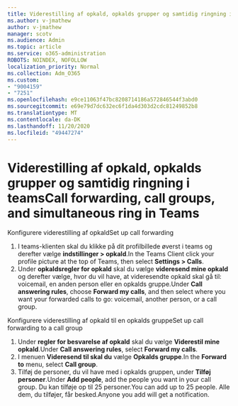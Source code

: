 ```yaml
---
title: Viderestilling af opkald, opkalds grupper og samtidig ringning i teams
ms.author: v-jmathew
author: v-jmathew
manager: scotv
ms.audience: Admin
ms.topic: article
ms.service: o365-administration
ROBOTS: NOINDEX, NOFOLLOW
localization_priority: Normal
ms.collection: Adm_O365
ms.custom:
- "9004159"
- "7251"
ms.openlocfilehash: e9ce11063f47bc8208714186a572846544f3abd0
ms.sourcegitcommit: e69e79d7dc632ec6f1da4d303d2cdc81249852b8
ms.translationtype: MT
ms.contentlocale: da-DK
ms.lasthandoff: 11/20/2020
ms.locfileid: "49447274"
---
```

# <a name="call-forwarding-call-groups-and-simultaneous-ring-in-teams"></a><span data-ttu-id="4873b-102">Viderestilling af opkald, opkalds grupper og samtidig ringning i teams</span><span class="sxs-lookup"><span data-stu-id="4873b-102">Call forwarding, call groups, and simultaneous ring in Teams</span></span>

<span data-ttu-id="4873b-103">Konfigurere viderestilling af opkald</span><span class="sxs-lookup"><span data-stu-id="4873b-103">Set up call forwarding</span></span>

1. <span data-ttu-id="4873b-104">I teams-klienten skal du klikke på dit profilbillede øverst i teams og derefter vælge **indstillinger > opkald**.</span><span class="sxs-lookup"><span data-stu-id="4873b-104">In the Teams Client click your profile picture at the top of Teams, then select **Settings > Calls**.</span></span>
2. <span data-ttu-id="4873b-105">Under **opkaldsregler for opkald** skal du vælge **videresend mine opkald** og derefter vælge, hvor du vil have, at videresendte opkald skal gå til: voicemail, en anden person eller en opkalds gruppe.</span><span class="sxs-lookup"><span data-stu-id="4873b-105">Under **Call answering rules**, choose **Forward my calls**, and then select where you want your forwarded calls to go: voicemail, another person, or a call group.</span></span>

<span data-ttu-id="4873b-106">Konfigurere viderestilling af opkald til en opkalds gruppe</span><span class="sxs-lookup"><span data-stu-id="4873b-106">Set up call forwarding to a call group</span></span>

1. <span data-ttu-id="4873b-107">Under **regler for besvarelse af opkald** skal du vælge **Viderestil mine opkald**.</span><span class="sxs-lookup"><span data-stu-id="4873b-107">Under **Call answering rules**, select **Forward my calls**.</span></span>
2. <span data-ttu-id="4873b-108">I menuen **Videresend til skal du** vælge **Opkalds gruppe**.</span><span class="sxs-lookup"><span data-stu-id="4873b-108">In the **Forward to** menu, select **Call group**.</span></span>
3. <span data-ttu-id="4873b-109">Tilføj de personer, du vil have med i opkalds gruppen, under **Tilføj personer**.</span><span class="sxs-lookup"><span data-stu-id="4873b-109">Under **Add people**, add the people you want in your call group.</span></span> <span data-ttu-id="4873b-110">Du kan tilføje op til 25 personer.</span><span class="sxs-lookup"><span data-stu-id="4873b-110">You can add up to 25 people.</span></span> <span data-ttu-id="4873b-111">Alle dem, du tilføjer, får besked.</span><span class="sxs-lookup"><span data-stu-id="4873b-111">Anyone you add will get a notification.</span></span>
